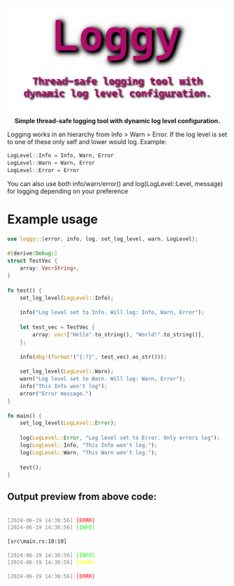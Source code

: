 <p align="center">
  <img src="preview/loggy-banner-no-bg.png" alt="loggy-banner"><br>
  <b>Simple thread-safe logging tool with dynamic log level configuration.</b>
</p>

Logging works in an hierarchy from Info > Warn > Error. If the log level is set to one of these only self and lower would log. Example:

```r
LogLevel::Info = Info, Warn, Error
LogLevel::Warn = Warn, Error
LogLevel::Error = Error
```

You can also use both info/warn/error() and log(LogLevel::Level, message) for logging depending on your preference

# Example usage

```rs
use loggy::{error, info, log, set_log_level, warn, LogLevel};

#[derive(Debug)]
struct TestVec {
    array: Vec<String>,
}

fn test() {
    set_log_level(LogLevel::Info);

    info("Log level set to Info. Will log: Info, Warn, Error");

    let test_vec = TestVec {
        array: vec!["Hello".to_string(), "World!".to_string()],
    };

    info(dbg!(format!("{:?}", test_vec).as_str()));

    set_log_level(LogLevel::Warn);
    warn("Log level set to Warn. Will log: Warn, Error");
    info("This Info won't log");
    error("Error message.")
}

fn main() {
    set_log_level(LogLevel::Error);

    log(LogLevel::Error, "Log level set to Error. Only errors log");
    log(LogLevel::Info, "This Info won't log.");
    log(LogLevel::Warn, "This Warn won't log.");

    test();
}

```

## Output preview from above code:

<pre>
<code>
<span style="color: grey">[2024-06-19 14:36:56]</span> <span style="color: red">[ERRR]</span> <span style="color: white">Log level set to Error. Only errors log</span>
<span style="color: grey">[2024-06-19 14:36:56]</span> <span style="color: lime">[INFO]</span> <span style="color: white">Log level set to Info. Will log: Info, Warn, Error</span>
<span>[src\main.rs:18:10]</span> <span style="color: white">format!("{:?}", test_vec).as_str() = "TestVec { array: [\"Hello\", \"World!\"] }"</span>
<span style="color: grey">[2024-06-19 14:36:56]</span> <span style="color: lime">[INFO]</span> <span style="color: white">TestVec { array: ["Hello", "World!"] }</span>
<span style="color: grey">[2024-06-19 14:36:56]</span> <span style="color: yellow">[WARN]</span> <span style="color: white">Log level set to Warn. Will log: Warn, Error</span>
<span style="color: grey">[2024-06-19 14:36:56]</span> <span style="color: red">[ERRR]</span> <span style="color: white">Error message.</span>
</code>
</pre>
